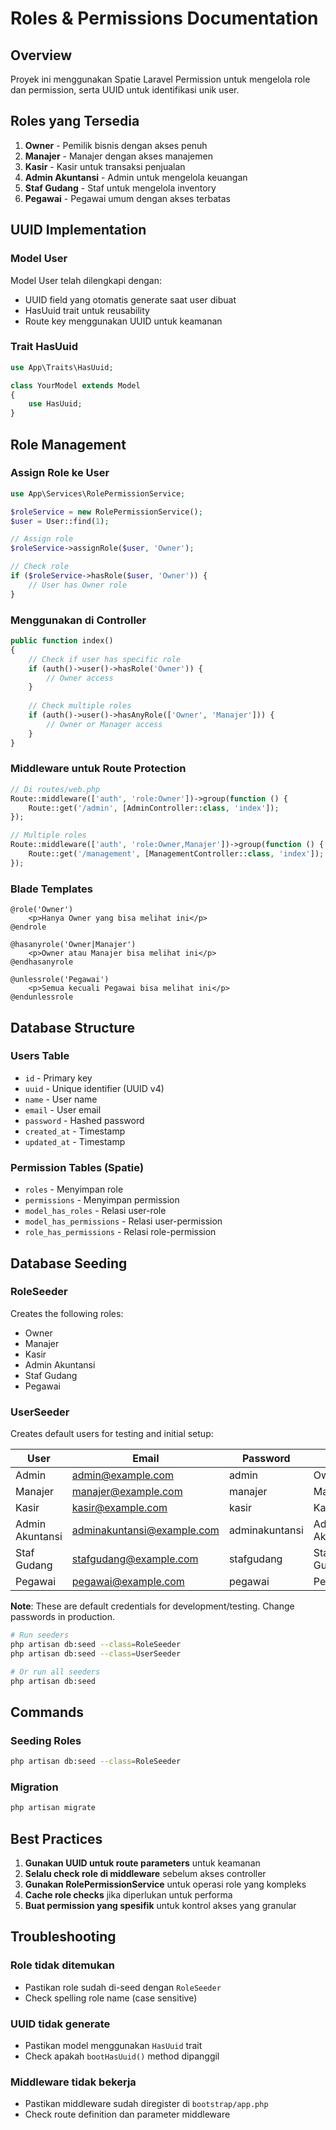 # Roles & Permissions Documentation

## Overview
Proyek ini menggunakan Spatie Laravel Permission untuk mengelola role dan permission, serta UUID untuk identifikasi unik user.

## Roles yang Tersedia

1. **Owner** - Pemilik bisnis dengan akses penuh
2. **Manajer** - Manajer dengan akses manajemen
3. **Kasir** - Kasir untuk transaksi penjualan
4. **Admin Akuntansi** - Admin untuk mengelola keuangan
5. **Staf Gudang** - Staf untuk mengelola inventory
6. **Pegawai** - Pegawai umum dengan akses terbatas

## UUID Implementation

### Model User
Model User telah dilengkapi dengan:
- UUID field yang otomatis generate saat user dibuat
- HasUuid trait untuk reusability
- Route key menggunakan UUID untuk keamanan

### Trait HasUuid
```php
use App\Traits\HasUuid;

class YourModel extends Model
{
    use HasUuid;
}
```

## Role Management

### Assign Role ke User
```php
use App\Services\RolePermissionService;

$roleService = new RolePermissionService();
$user = User::find(1);

// Assign role
$roleService->assignRole($user, 'Owner');

// Check role
if ($roleService->hasRole($user, 'Owner')) {
    // User has Owner role
}
```

### Menggunakan di Controller
```php
public function index()
{
    // Check if user has specific role
    if (auth()->user()->hasRole('Owner')) {
        // Owner access
    }
    
    // Check multiple roles
    if (auth()->user()->hasAnyRole(['Owner', 'Manajer'])) {
        // Owner or Manager access
    }
}
```

### Middleware untuk Route Protection
```php
// Di routes/web.php
Route::middleware(['auth', 'role:Owner'])->group(function () {
    Route::get('/admin', [AdminController::class, 'index']);
});

// Multiple roles
Route::middleware(['auth', 'role:Owner,Manajer'])->group(function () {
    Route::get('/management', [ManagementController::class, 'index']);
});
```

### Blade Templates
```blade
@role('Owner')
    <p>Hanya Owner yang bisa melihat ini</p>
@endrole

@hasanyrole('Owner|Manajer')
    <p>Owner atau Manajer bisa melihat ini</p>
@endhasanyrole

@unlessrole('Pegawai')
    <p>Semua kecuali Pegawai bisa melihat ini</p>
@endunlessrole
```

## Database Structure

### Users Table
- `id` - Primary key
- `uuid` - Unique identifier (UUID v4)
- `name` - User name
- `email` - User email
- `password` - Hashed password
- `created_at` - Timestamp
- `updated_at` - Timestamp

### Permission Tables (Spatie)
- `roles` - Menyimpan role
- `permissions` - Menyimpan permission
- `model_has_roles` - Relasi user-role
- `model_has_permissions` - Relasi user-permission
- `role_has_permissions` - Relasi role-permission

## Database Seeding

### RoleSeeder
Creates the following roles:
- Owner
- Manajer
- Kasir
- Admin Akuntansi
- Staf Gudang
- Pegawai

### UserSeeder
Creates default users for testing and initial setup:

| User | Email | Password | Role |
|------|-------|----------|----------|
| Admin | admin@example.com | admin | Owner |
| Manajer | manajer@example.com | manajer | Manajer |
| Kasir | kasir@example.com | kasir | Kasir |
| Admin Akuntansi | adminakuntansi@example.com | adminakuntansi | Admin Akuntansi |
| Staf Gudang | stafgudang@example.com | stafgudang | Staf Gudang |
| Pegawai | pegawai@example.com | pegawai | Pegawai |

**Note**: These are default credentials for development/testing. Change passwords in production.

```bash
# Run seeders
php artisan db:seed --class=RoleSeeder
php artisan db:seed --class=UserSeeder

# Or run all seeders
php artisan db:seed
```

## Commands

### Seeding Roles
```bash
php artisan db:seed --class=RoleSeeder
```

### Migration
```bash
php artisan migrate
```

## Best Practices

1. **Gunakan UUID untuk route parameters** untuk keamanan
2. **Selalu check role di middleware** sebelum akses controller
3. **Gunakan RolePermissionService** untuk operasi role yang kompleks
4. **Cache role checks** jika diperlukan untuk performa
5. **Buat permission yang spesifik** untuk kontrol akses yang granular

## Troubleshooting

### Role tidak ditemukan
- Pastikan role sudah di-seed dengan `RoleSeeder`
- Check spelling role name (case sensitive)

### UUID tidak generate
- Pastikan model menggunakan `HasUuid` trait
- Check apakah `bootHasUuid()` method dipanggil

### Middleware tidak bekerja
- Pastikan middleware sudah diregister di `bootstrap/app.php`
- Check route definition dan parameter middleware